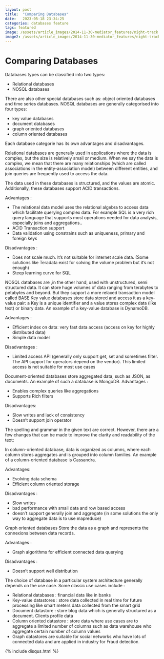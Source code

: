 ```yaml
---
layout: post
title:  "Comparing Databases"
date:   2023-05-18 23:34:25
categories: databases feature
tags: featured
image: /assets/article_images/2014-11-30-mediator_features/night-track.JPG
image2: /assets/article_images/2014-11-30-mediator_features/night-track-mobile.JPG
---
```

# Comparing Databases

Databases types can be classified into two types:
-	Relational databases 
-	NOSQL databases 

There are also other special databases such as: object oriented databases and time series databases. 
NOSQL databases are generally categorised into four types:
- key value databases
- document databases 
- graph oriented databases
- column oriented databases


Each database categorie has its own advantages and disadvantages. 

Relational databases are generally used in applications where the data is complex, but the size is relatively small or medium. When we say the data is complex, we mean that there are many relationships (which are called associations in the entity-association model) between different entities, and join queries are frequently used to access the data.

The data used in these databases is structured, and the values are atomic. Additionally, these databases support ACID transactions.

Advantages :
-	The relational data model uses the relational algebra to access data which facilitate querying complex data. For example SQL is a very rich query language that supports most operations needed for data analysis, especially joins and aggregations..
-	ACID Transaction support
-	Data validation using constrains such as uniqueness, primary and foreign keys


Disadvantages :
-	Does not scale much. It’s not suitable for internet scale data. (Some solutions like Teradata exist for solving the volume problem but it’s not enough)
-	Steep learning curve for SQL

NOSQL databases are ,in the other hand, used with unstructured, semi structured data. It can store huge volumes of data ranging from terabytes to petabytes and beyond. But they support a more relaxed transaction model called BASE 
Key value databases store data stored and access it as a key-value pair: a Key is a unique identifier and a value stores complex data (like text) or binary data.  An example of a key-value database is DynamoDB.

Advantages :
-	Efficient index on data: very fast data access (access on key for highly distributed data)
-	Simple data model


Disadvantages :
-	Limited access API (generally only support get, set and sometimes filter. The API support for operators depend on the vendor). This limited access is not suitable for most use cases 

Document-oriented databases store aggregated data, such as JSON, as documents. An example of such a database is MongoDB.
Advantages :
-	Enables complex queries like aggregations
-	Supports Rich filters


Disadvantages: 
-	Slow writes and lack of consistency 
-	Doesn’t support join operator

The spelling and grammar in the given text are correct. However, there are a few changes that can be made to improve the clarity and readability of the text:

In column-oriented database, data is organized as columns, where each column stores aggregates and is grouped into column families. An example of a column-oriented database is Cassandra.

Advantages:
-	Evolving data schema
-	Efficient column oriented storage


Disadvantages :
-	Slow writes 
-	bad performance with small data and row based access 
-	doesn’t support generally join and aggregate (in some solutions the only way to aggregate data is to use mapreduce)

Graph oriented databases Store the data as a graph and represents the connexions between data records.

Advantages : 
-	Graph algorithms for efficient connected data querying


Disadvantages :
-	Doesn’t support well distribution


The choice of database in a particular system architecture generally depends on the use case. Some classic use cases include :

- Relational databases : financial data like in banks
- Key-value datastores : store data collected in real time for future processing like smart meters data collected from the smart grid
- Document datastore : store blog data which is generally structured as a document. Clients profile data
- Column oriented datastore : store data where use cases are to aggregate a limited number of columns such as data warehouse who aggregate certain number of column values
- Graph datastores are suitable for social networks who have lots of connected data and are applied in industry for Fraud detection. 




{% include disqus.html %}
